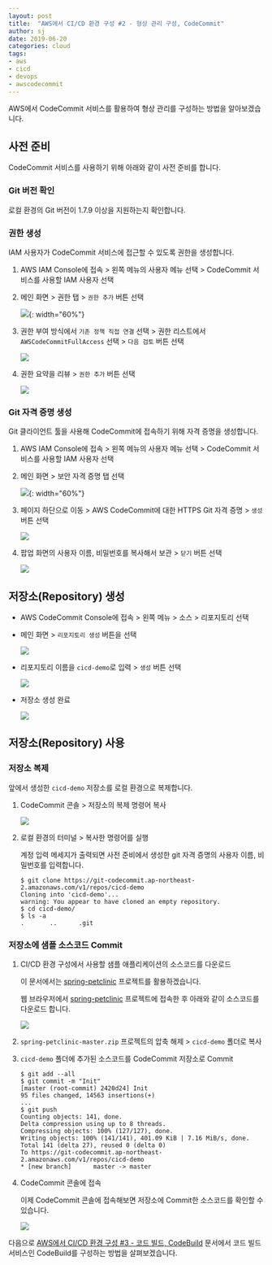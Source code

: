 ```yaml
---
layout: post
title:  "AWS에서 CI/CD 환경 구성 #2 - 형상 관리 구성, CodeCommit"
author: sj
date: 2019-06-20
categories: cloud
tags:
- aws
- cicd
- devops
- awscodecommit
---
```


AWS에서 CodeCommit 서비스를 활용하여 형상 관리를 구성하는 방법을 알아보겠습니다.

## 사전 준비

CodeCommit 서비스를 사용하기 위해 아래와 같이 사전 준비를 합니다.

### Git 버전 확인

로컬 환경의 Git 버전이 1.7.9 이상을 지원하는지 확인합니다.

### 권한 생성

IAM 사용자가 CodeCommit 서비스에 접근할 수 있도록 권한을 생성합니다.

1. AWS IAM Console에 접속 > 왼쪽 메뉴의 사용자 메뉴 선택 > CodeCommit 서비스를 사용할 IAM 사용자 선택

2. 메인 화면 > 권한 탭 > `권한 추가` 버튼 선택

    ![](/assets/images/cloud/aws/cicd/aws-cicd02-06.png){: width="60%"}

3. 권한 부여 방식에서 `기존 정책 직접 연결` 선택 > 권한 리스트에서 `AWSCodeCommitFullAccess` 선택 > `다음 검토` 버튼 선택

    ![](/assets/images/cloud/aws/cicd/aws-cicd02-07.png)

4. 권한 요약을 리뷰 > `권한 추가` 버튼 선택

    ![](/assets/images/cloud/aws/cicd/aws-cicd02-08.png)

### Git 자격 증명 생성

Git 클라이언트 툴을 사용해 CodeCommit에 접속하기 위해 자격 증명을 생성합니다.

1. AWS IAM Console에 접속 > 왼쪽 메뉴의 사용자 메뉴 선택 > CodeCommit 서비스를 사용할 IAM 사용자 선택

2. 메인 화면 > 보안 자격 증명 탭 선택

    ![](/assets/images/cloud/aws/cicd/aws-cicd02-09.png){: width="60%"}

3. 페이지 하단으로 이동 > AWS CodeCommit에 대한 HTTPS Git 자격 증명 > `생성` 버튼 선택

    ![](/assets/images/cloud/aws/cicd/aws-cicd02-10.png)

4. 팝업 화면의 사용자 이름, 비밀번호를 복사해서 보관 > `닫기` 버튼 선택

    ![](/assets/images/cloud/aws/cicd/aws-cicd02-11.png)

## 저장소(Repository) 생성

- AWS CodeCommit Console에 접속 > 왼쪽 메뉴 > 소스 > 리포지토리 선택

- 메인 화면 > `리포지토리 생성` 버튼을 선택

    ![](/assets/images/cloud/aws/cicd/aws-cicd02-02.png)

- 리포지토리 이름을 `cicd-demo`로 입력 > `생성` 버튼 선택

    ![](/assets/images/cloud/aws/cicd/aws-cicd02-03.png)

- 저장소 생성 완료

    ![](/assets/images/cloud/aws/cicd/aws-cicd02-04.png)

## 저장소(Repository) 사용

### 저장소 복제

앞에서 생성한 `cicd-demo` 저장소를 로컬 환경으로 복제합니다.

1. CodeCommit 콘솔 > 저장소의 복제 명령어 복사

    ![](/assets/images/cloud/aws/cicd/aws-cicd02-12.png)

2. 로컬 환경의 터미널 > 복사한 명령어를 실행

    계정 입력 메세지가 출력되면 사전 준비에서 생성한 git 자격 증명의 사용자 이름, 비밀번호를 입력합니다.

    ```
    $ git clone https://git-codecommit.ap-northeast-2.amazonaws.com/v1/repos/cicd-demo
    Cloning into 'cicd-demo'...
    warning: You appear to have cloned an empty repository.
    $ cd cicd-demo/
    $ ls -a
    .       ..      .git
    ```

### 저장소에 샘플 소스코드 Commit

1. CI/CD 환경 구성에서 사용할 샘플 애플리케이션의 소스코드를 다운로드

    이 문서에서는 [spring-petclinic](https://github.com/spring-projects/spring-petclinic) 프로젝트를 활용하겠습니다.

    웹 브라우저에서 [spring-petclinic](https://github.com/spring-projects/spring-petclinic) 프로젝트에 접속한 후 아래와 같이 소스코드를 다운로드 합니다.

    ![](/assets/images/cloud/aws/cicd/aws-cicd02-13.png)

2. `spring-petclinic-master.zip` 프로젝트의 압축 해제 > `cicd-demo` 폴더로 복사

3. `cicd-demo` 폴더에 추가된 소스코드를 CodeCommit 저장소로 Commit

    ```
    $ git add --all
    $ git commit -m "Init"
    [master (root-commit) 2420d24] Init
    95 files changed, 14563 insertions(+)
    ...
    $ git push
    Counting objects: 141, done.
    Delta compression using up to 8 threads.
    Compressing objects: 100% (127/127), done.
    Writing objects: 100% (141/141), 401.09 KiB | 7.16 MiB/s, done.
    Total 141 (delta 27), reused 0 (delta 0)
    To https://git-codecommit.ap-northeast-2.amazonaws.com/v1/repos/cicd-demo
    * [new branch]      master -> master
    ```

4. CodeCommit 콘솔에 접속

    이제 CodeCommit 콘솔에 접속해보면 저장소에 Commit한 소스코드를 확인할 수 있습니다.

    ![](/assets/images/cloud/aws/cicd/aws-cicd02-14.png)

다음으로 [AWS에서 CI/CD 환경 구성 #3 - 코드 빌드, CodeBuild](/blog/cloud/2019/06/21/aws-cicd03.html)
문서에서 코드 빌드 서비스인 CodeBuild를 구성하는 방법을 살펴보겠습니다.